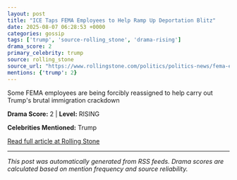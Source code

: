 ```yaml
---
layout: post
title: "ICE Taps FEMA Employees to Help Ramp Up Deportation Blitz"
date: 2025-08-07 06:28:53 +0000
categories: gossip
tags: ['trump', 'source-rolling_stone', 'drama-rising']
drama_score: 2
primary_celebrity: trump
source: rolling_stone
source_url: "https://www.rollingstone.com/politics/politics-news/fema-employees-reassigned-ice-deportation-1235402269/"
mentions: {'trump': 2}
---
```


Some FEMA employees are being forcibly reassigned to help carry out Trump's brutal immigration crackdown

**Drama Score:** 2 | **Level:** RISING

**Celebrities Mentioned:** Trump

[Read full article at Rolling Stone](https://www.rollingstone.com/politics/politics-news/fema-employees-reassigned-ice-deportation-1235402269/)

---
*This post was automatically generated from RSS feeds. Drama scores are calculated based on mention frequency and source reliability.*

